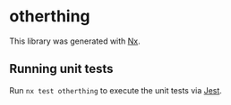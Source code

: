 # otherthing

This library was generated with [Nx](https://nx.dev).

## Running unit tests

Run `nx test otherthing` to execute the unit tests via [Jest](https://jestjs.io).
